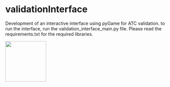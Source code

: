 # validationInterface

Development of an interactive interface using pyGame for ATC validation.
to run the interface, run the validation_interface_main.py file. Please read the requirements.txt for the required libraries.

<img src="relative/path/in/repository/to/interfaceImage.png" width="128"/>
